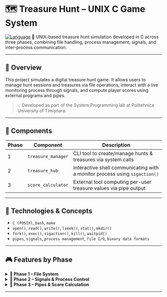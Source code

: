 # 🗺️ Treasure Hunt – UNIX C Game System

[![Language](https://img.shields.io/badge/language-C-blue.svg)](https://en.wikipedia.org/wiki/C_(programming_language))  
📁 UNIX-based treasure hunt simulation developed in C across three phases, combining file handling, process management, signals, and inter-process communication.

---

## 📌 Overview

This project simulates a digital treasure hunt game. It allows users to manage hunt sessions and treasures via file operations, interact with a live monitoring process through signals, and compute player scores using external programs and pipes.

> 💡 Developed as part of the System Programming lab at Politehnica University of Timișoara.

---

## 🧱 Components

| Phase | Component          | Description                                                                 |
|-------|--------------------|-----------------------------------------------------------------------------|
| 1     | `treasure_manager` | CLI tool to create/manage hunts & treasures via system calls               |
| 2     | `treasure_hub`     | Interactive shell communicating with a monitor process using `sigaction()` |
| 3     | `score_calculator` | External tool computing per-user treasure values via pipe output           |

---

## 🔧 Technologies & Concepts

- `C (POSIX)`, `bash`, `make`
- `open()`, `read()`, `write()`, `lseek()`, `stat()`, `mkdir()`
- `fork()`, `exec()`, `sigaction()`, `kill()`, `waitpid()`
- `pipes`, `signals`, `process management`, `file I/O`, `binary data formats`

---

## 🎮 Features by Phase

<details>
  <summary><strong>📁 Phase 1 – File System</strong></summary>

- `add`, `list`, `view`, `remove_treasure`, `remove_hunt` commands
- Structured binary file format for storing treasures (ID, user, GPS, clue, value)
- Logs actions in `logged_hunt` files per hunt directory
- Creates symlinks like `logged_hunt-Hunt001` at root level
</details>

<details>
  <summary><strong>🧠 Phase 2 – Signals & Process Control</strong></summary>

- `treasure_hub` manages user input and controls a monitor background process
- Monitor handles commands: `list_hunts`, `list_treasures`, `view_treasure`
- Uses `SIGUSR1`, `SIGCHLD` for communication and termination sync
</details>

<details>
  <summary><strong>🔁 Phase 3 – Pipes & Score Calculation</strong></summary>

- Pipes redirect monitor output back to the main process
- New command: `calculate_score`
- Spawns a child process per hunt to run `score_calculator`
- Aggregates user scores based on treasure value
</details>

---
